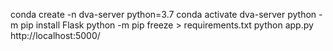 conda create -n dva-server python=3.7
conda activate dva-server
python -m pip install Flask
python -m pip freeze > requirements.txt
python app.py
http://localhost:5000/
